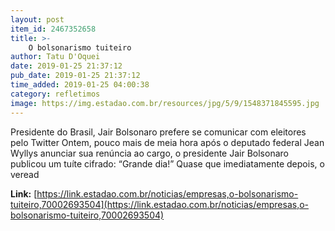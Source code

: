 ```yaml
---
layout: post
item_id: 2467352658
title: >-
    O bolsonarismo tuiteiro
author: Tatu D'Oquei
date: 2019-01-25 21:37:12
pub_date: 2019-01-25 21:37:12
time_added: 2019-01-25 04:00:38
category: refletimos
image: https://img.estadao.com.br/resources/jpg/5/9/1548371845595.jpg
---
```


Presidente do Brasil, Jair Bolsonaro prefere se comunicar com eleitores pelo Twitter Ontem, pouco mais de meia hora após o deputado federal Jean Wyllys anunciar sua renúncia ao cargo, o presidente Jair Bolsonaro publicou um tuíte cifrado: “Grande dia!” Quase que imediatamente depois, o veread

**Link:** [https://link.estadao.com.br/noticias/empresas,o-bolsonarismo-tuiteiro,70002693504](https://link.estadao.com.br/noticias/empresas,o-bolsonarismo-tuiteiro,70002693504)


